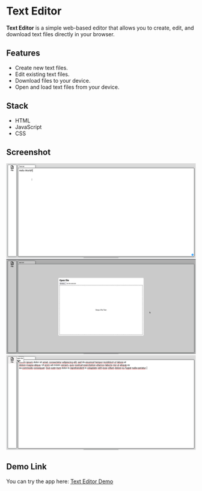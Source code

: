 # Text Editor

**Text Editor** is a simple web-based editor that allows you to create, edit, and download text files directly in your browser.

## Features
- Create new text files.
- Edit existing text files.
- Download files to your device.
- Open and load text files from your device.

## Stack
- HTML
- JavaScript
- CSS

## Screenshot
![Screenshot-1](screenshot-1.png)
![Screenshot-2](screenshot-2.png)
![Screenshot-3](screenshot-3.png)

## Demo Link
You can try the app here: [Text Editor Demo](https://ismaelvr1999.github.io/TextEditor/)
